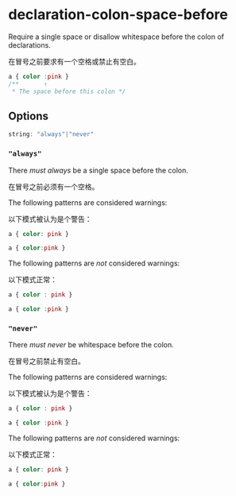 # declaration-colon-space-before

Require a single space or disallow whitespace before the colon of declarations.

在冒号之前要求有一个空格或禁止有空白。

```css
a { color :pink }
/**       ↑
 * The space before this colon */
```

## Options

```js
string: "always"|"never"
```

### `"always"`

There *must always* be a single space before the colon.

在冒号之前必须有一个空格。

The following patterns are considered warnings:

以下模式被认为是个警告：

```css
a { color: pink }
```

```css
a { color:pink }
```

The following patterns are *not* considered warnings:

以下模式正常：

```css
a { color : pink }
```

```css
a { color :pink }
```

### `"never"`

There *must never* be whitespace before the colon.

在冒号之前禁止有空白。

The following patterns are considered warnings:

以下模式被认为是个警告：

```css
a { color : pink }
```

```css
a { color :pink }
```

The following patterns are *not* considered warnings:

以下模式正常：

```css
a { color: pink }
```

```css
a { color:pink }
```

